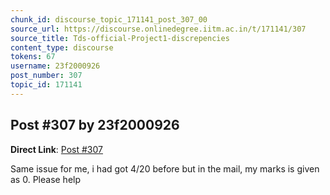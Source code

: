 ```yaml
---
chunk_id: discourse_topic_171141_post_307_00
source_url: https://discourse.onlinedegree.iitm.ac.in/t/171141/307
source_title: Tds-official-Project1-discrepencies
content_type: discourse
tokens: 67
username: 23f2000926
post_number: 307
topic_id: 171141
---
```


## Post #307 by 23f2000926

**Direct Link**: [Post #307](https://discourse.onlinedegree.iitm.ac.in/t/171141/307)

Same issue for me, i had got 4/20 before but in the mail, my marks is given as 0. Please help
